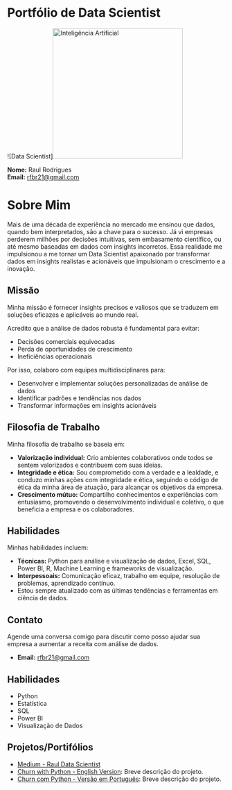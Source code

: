# Portfólio de Data Scientist

![Data Scientist]<img src="https://www.sankhya.com.br/wp-content/uploads/2021/05/inteligencia-artificial.png" alt="Inteligência Artificial" width="300">


**Nome:** Raul Rodrigues  
**Email:** rfbr21@gmail.com

# Sobre Mim

Mais de uma década de experiência no mercado me ensinou que dados, quando bem interpretados, são a chave para o sucesso. Já vi empresas perderem milhões por decisões intuitivas, sem embasamento científico, ou até mesmo baseadas em dados com insights incorretos. Essa realidade me impulsionou a me tornar um Data Scientist apaixonado por transformar dados em insights realistas e acionáveis que impulsionam o crescimento e a inovação.

## Missão

Minha missão é fornecer insights precisos e valiosos que se traduzem em soluções eficazes e aplicáveis ao mundo real.

Acredito que a análise de dados robusta é fundamental para evitar:
- Decisões comerciais equivocadas
- Perda de oportunidades de crescimento
- Ineficiências operacionais

Por isso, colaboro com equipes multidisciplinares para:
- Desenvolver e implementar soluções personalizadas de análise de dados
- Identificar padrões e tendências nos dados
- Transformar informações em insights acionáveis

## Filosofia de Trabalho

Minha filosofia de trabalho se baseia em:
- **Valorização individual:** Crio ambientes colaborativos onde todos se sentem valorizados e contribuem com suas ideias.
- **Integridade e ética:** Sou comprometido com a verdade e a lealdade, e conduzo minhas ações com integridade e ética, seguindo o código de ética da minha área de atuação, para alcançar os objetivos da empresa.
- **Crescimento mútuo:** Compartilho conhecimentos e experiências com entusiasmo, promovendo o desenvolvimento individual e coletivo, o que beneficia a empresa e os colaboradores.

## Habilidades

Minhas habilidades incluem:
- **Técnicas:** Python para análise e visualização de dados, Excel, SQL, Power BI, R, Machine Learning e frameworks de visualização.
- **Interpessoais:** Comunicação eficaz, trabalho em equipe, resolução de problemas, aprendizado contínuo.
- Estou sempre atualizado com as últimas tendências e ferramentas em ciência de dados.

## Contato

Agende uma conversa comigo para discutir como posso ajudar sua empresa a aumentar a receita com análise de dados.

- **Email:** [rfbr21@gmail.com](mailto:rfbr21@gmail.com)

## Habilidades

- Python
- Estatística
- SQL
- Power BI
- Visualização de Dados

## Projetos/Portifólios

- [Medium - Raul Data Scientist](https://medium.com/@raul-data-scientist)
- [Churn with Python - English Version](https://github.com/Raul-Data-Scientist/004Churn-EnglishVersion): Breve descrição do projeto.
- [Churn com Python - Versão em Português](https://github.com/Raul-Data-Scientist/004Churn-PortugueseVersion): Breve descrição do projeto.
